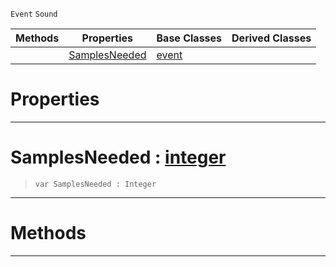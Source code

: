  `Event` `Sound`



|Methods|Properties|Base Classes|Derived Classes|
|---|---|---|---|
| |[ SamplesNeeded](https://github.com/ZilchEngine/ZilchDocs/blob/master/code_reference/class_reference/customaudionodeevent.markdown#samplesneeded-zero-engin)|[event](https://github.com/ZilchEngine/ZilchDocs/blob/master/code_reference/class_reference/event.markdown)| |


 #  Properties


---  
 #  SamplesNeeded : [integer](https://github.com/ZilchEngine/ZilchDocs/blob/master/code_reference/nada_base_types/integer.markdown)

> 
> ``` lang=cpp, name=Nada
> var SamplesNeeded : Integer


---  
 #  Methods


---  
 

 